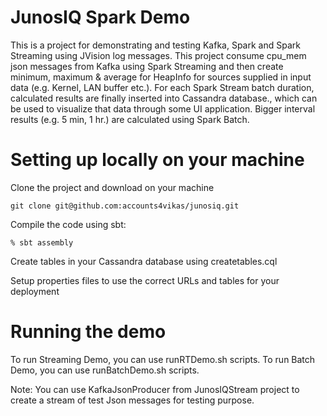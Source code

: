 # JunosIQ Spark Demo

This is a project for demonstrating and testing Kafka, Spark and Spark Streaming 
using JVision log messages. This project consume cpu_mem json messages
from Kafka using Spark Streaming and then create minimum, maximum & 
average for HeapInfo for sources supplied in input data (e.g. Kernel, 
LAN buffer etc.). For each Spark Stream batch duration, calculated results 
are finally inserted into Cassandra database., which can be
used to visualize that data through some UI application. Bigger interval
results (e.g. 5 min, 1 hr.) are calculated using Spark Batch.  


# Setting up locally on your machine

Clone the project and download on your machine
```
git clone git@github.com:accounts4vikas/junosiq.git
```

Compile the code using sbt:

```
% sbt assembly
```

Create tables in your Cassandra database using createtables.cql

Setup properties files to use the correct URLs and tables for your deployment 


# Running the demo

To run Streaming Demo, you can use runRTDemo<XYZ>.sh scripts.
To run Batch Demo, you can use runBatchDemo<XYZ>.sh scripts.

 
Note: You can use KafkaJsonProducer from JunosIQStream project to create a 
stream of test Json messages for testing purpose.
